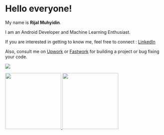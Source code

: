 # Hello everyone! 

My name is **Rijal Muhyidin**.

I am an Android Developer and Machine Learning Enthusiast.

If you are interested in getting to know me, feel free to connect : [LinkedIn](https://www.linkedin.com/in/rijalmyd/)

Also, consult me on [Upwork](https://www.upwork.com/services/product/development-it-android-mobile-development-with-kotlin-or-java-ai-ml-integration-1759209675878653952?ref=project_share) or [Fastwork](https://fastwork.id/user/rijalmyd) for building a project or bug fixing your code.

![](https://komarev.com/ghpvc/?username=rijalmyd&color=red)

<p align="left">
  <a href="https://github.com/rijalmyd">
    <img height="180em" src="https://github-readme-stats-eight-theta.vercel.app/api?username=rijalmyd&show_icons=true&theme=algolia&include_all_commits=true&count_private=true"/>
    <img height="180em" src="https://github-readme-stats-eight-theta.vercel.app/api/top-langs/?username=rijalmyd&layout=compact&langs_count=8&theme=algolia"/>
  </a>
</p>
